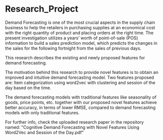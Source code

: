 # Research_Project

Demand Forecasting is one of the most crucial aspects in the supply chain
business to help the retailers in purchasing supplies at an economical cost with the
right quantity of product and placing orders at the right time. The present investigation
utilizes a years’ worth of point-of-sale (POS) information to build a sales prediction
model, which predicts the changes in the sales for the following fortnight from the
sales of previous days. 

This research describes the existing and newly proposed
features for demand forecasting. 

The motivation behind this research to provide
novel features is to obtain an improved and intuitive demand forecasting model.
Two features proposed are: Item categorization using word2vec with clustering and
session of the day based on the time. 

The demand forecasting models with traditional
features like seasonality of goods, price points, etc. together with our proposed novel
features achieve better accuracy, in terms of lower RMSE, compared to demand
forecasting models with only traditional features.

For further info, check the uploaded research paper in the repository named: "Cognitive Demand Forecasting with Novel Features Using Word2Vec and Session of the Day.pdf"
